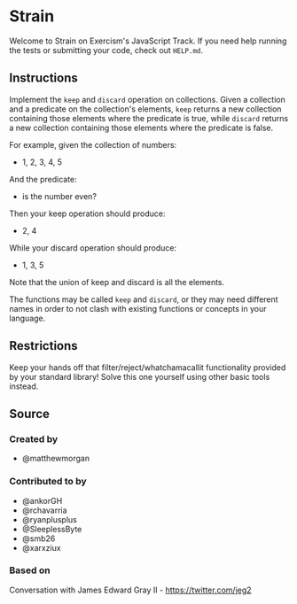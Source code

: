 # Strain

Welcome to Strain on Exercism's JavaScript Track.
If you need help running the tests or submitting your code, check out `HELP.md`.

## Instructions

Implement the `keep` and `discard` operation on collections. Given a collection
and a predicate on the collection's elements, `keep` returns a new collection
containing those elements where the predicate is true, while `discard` returns
a new collection containing those elements where the predicate is false.

For example, given the collection of numbers:

- 1, 2, 3, 4, 5

And the predicate:

- is the number even?

Then your keep operation should produce:

- 2, 4

While your discard operation should produce:

- 1, 3, 5

Note that the union of keep and discard is all the elements.

The functions may be called `keep` and `discard`, or they may need different
names in order to not clash with existing functions or concepts in your
language.

## Restrictions

Keep your hands off that filter/reject/whatchamacallit functionality
provided by your standard library! Solve this one yourself using other
basic tools instead.

## Source

### Created by

- @matthewmorgan

### Contributed to by

- @ankorGH
- @rchavarria
- @ryanplusplus
- @SleeplessByte
- @smb26
- @xarxziux

### Based on

Conversation with James Edward Gray II - https://twitter.com/jeg2